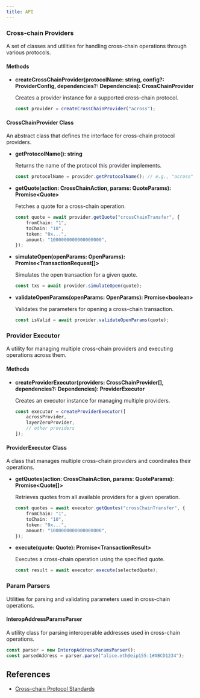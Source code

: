 ```yaml
---
title: API
---
```


### Cross-chain Providers

A set of classes and utilities for handling cross-chain operations through various protocols.

#### Methods

-   **createCrossChainProvider(protocolName: string, config?: ProviderConfig, dependencies?: Dependencies): CrossChainProvider**

    Creates a provider instance for a supported cross-chain protocol.

    ```typescript
    const provider = createCrossChainProvider("across");
    ```

#### CrossChainProvider Class

An abstract class that defines the interface for cross-chain protocol providers.

-   **getProtocolName(): string**

    Returns the name of the protocol this provider implements.

    ```typescript
    const protocolName = provider.getProtocolName(); // e.g., "across"
    ```

-   **getQuote(action: CrossChainAction, params: QuoteParams): Promise\<Quote\>**

    Fetches a quote for a cross-chain operation.

    ```typescript
    const quote = await provider.getQuote("crossChainTransfer", {
        fromChain: "1",
        toChain: "10",
        token: "0x...",
        amount: "1000000000000000000",
    });
    ```

-   **simulateOpen(openParams: OpenParams): Promise\<TransactionRequest[]\>**

    Simulates the open transaction for a given quote.

    ```typescript
    const txs = await provider.simulateOpen(quote);
    ```

-   **validateOpenParams(openParams: OpenParams): Promise\<boolean\>**

    Validates the parameters for opening a cross-chain transaction.

    ```typescript
    const isValid = await provider.validateOpenParams(quote);
    ```

### Provider Executor

A utility for managing multiple cross-chain providers and executing operations across them.

#### Methods

-   **createProviderExecutor(providers: CrossChainProvider[], dependencies?: Dependencies): ProviderExecutor**

    Creates an executor instance for managing multiple providers.

    ```typescript
    const executor = createProviderExecutor([
        acrossProvider,
        layerZeroProvider,
        // other providers
    ]);
    ```

#### ProviderExecutor Class

A class that manages multiple cross-chain providers and coordinates their operations.

-   **getQuotes(action: CrossChainAction, params: QuoteParams): Promise\<Quote\[\]\>**

    Retrieves quotes from all available providers for a given operation.

    ```typescript
    const quotes = await executor.getQuotes("crossChainTransfer", {
        fromChain: "1",
        toChain: "10",
        token: "0x...",
        amount: "1000000000000000000",
    });
    ```

-   **execute(quote: Quote): Promise\<TransactionResult\>**

    Executes a cross-chain operation using the specified quote.

    ```typescript
    const result = await executor.execute(selectedQuote);
    ```

### Param Parsers

Utilities for parsing and validating parameters used in cross-chain operations.

#### InteropAddressParamsParser

A utility class for parsing interoperable addresses used in cross-chain operations.

```typescript
const parser = new InteropAddressParamsParser();
const parsedAddress = parser.parse("alice.eth@eip155:1#ABCD1234");
```

## References

-   [Cross-chain Protocol Standards](https://github.com/ethereum/ercs/blob/master/ERCS/erc-5164.md)
